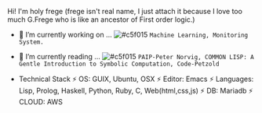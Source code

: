Hi! I'm holy frege 
(frege isn't real name, I just attach it because I love too much G.Frege who is like an ancestor of First order logic.)

- 🔭 I’m currently working on ...
![#c5f015](https://via.placeholder.com/15/c5f015/000000?text=+) `Machine Learning, Monitoring System.`
     
- 🌱 I’m currently reading ...
![#c5f015](https://via.placeholder.com/15/c5f015/000000?text=+) `PAIP-Peter Norvig, COMMON LISP:
A Gentle Introduction
to Symbolic Computation, Code-Petzold`

* Technical Stack
 ⚡ OS: GUIX, Ubuntu, OSX
 ⚡ Editor: Emacs
 ⚡ Languages: Lisp, Prolog, Haskell, Python, Ruby, C, Web(html,css,js)
 ⚡ DB: Mariadb
 ⚡ CLOUD: AWS

<!-- <img src="{BadgeURLHere}" /> -->


<!--
**holyToFrege/holyToFrege** is a ✨ _special_ ✨ repository because its `README.md` (this file) appears on your GitHub profile.

Here are some ideas to get you started:

- 🔭 I’m currently working on ...
- 🌱 I’m currently learning ...
- 👯 I’m looking to collaborate on ...
- 🤔 I’m looking for help with ...
- 💬 Ask me about ...
- 📫 How to reach me: ...
- 😄 Pronouns: ...
- ⚡ Fun fact: ...
-->

